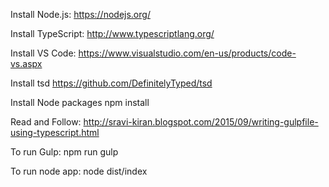 Install Node.js:
https://nodejs.org/

Install TypeScript:
http://www.typescriptlang.org/

Install VS Code:
https://www.visualstudio.com/en-us/products/code-vs.aspx

Install tsd
https://github.com/DefinitelyTyped/tsd

Install Node packages
npm install

Read and Follow:
http://sravi-kiran.blogspot.com/2015/09/writing-gulpfile-using-typescript.html

To run Gulp:
npm run gulp

To run node app:
node dist/index


